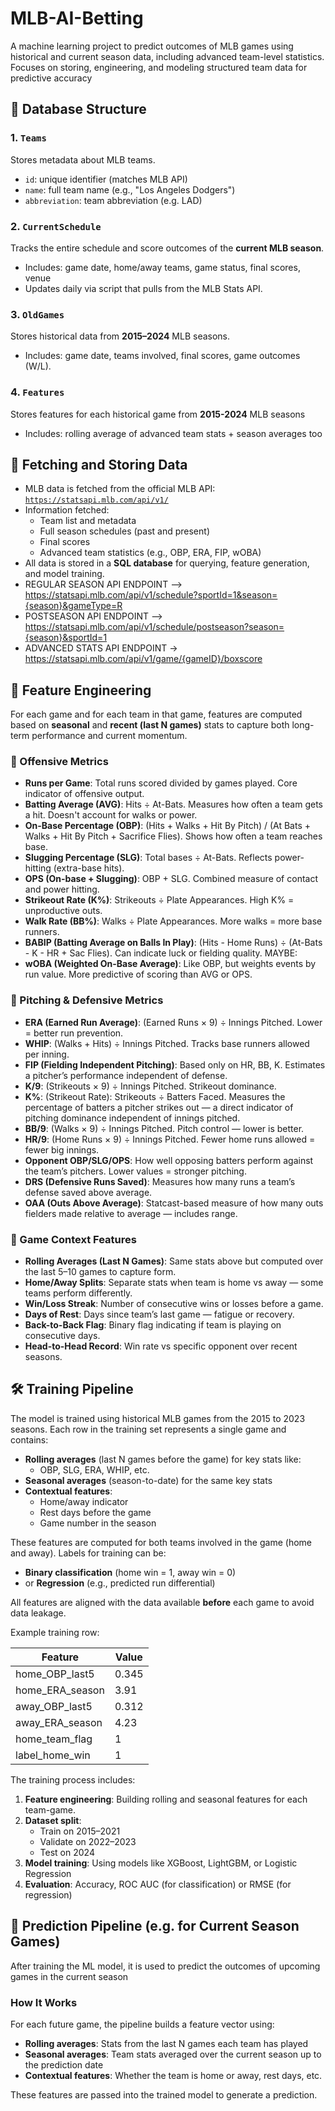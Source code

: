 # MLB-AI-Betting

A machine learning project to predict outcomes of MLB games using historical and current season data, including advanced team-level statistics. Focuses on storing, engineering, and modeling structured team data for predictive accuracy

## 📂 Database Structure

### 1. `Teams`
Stores metadata about MLB teams.
- `id`: unique identifier (matches MLB API)
- `name`: full team name (e.g., "Los Angeles Dodgers")
- `abbreviation`: team abbreviation (e.g. LAD)

### 2. `CurrentSchedule`
Tracks the entire schedule and score outcomes of the **current MLB season**.
- Includes: game date, home/away teams, game status, final scores, venue
- Updates daily via script that pulls from the MLB Stats API.

### 3. `OldGames`
Stores historical data from **2015–2024** MLB seasons.
- Includes: game date, teams involved, final scores, game outcomes (W/L).

### 4. `Features`
Stores features for each historical game from **2015-2024** MLB seasons
- Includes: rolling average of advanced team stats + season averages too

## 🔄 Fetching and Storing Data

- MLB data is fetched from the official MLB API: [`https://statsapi.mlb.com/api/v1/`](https://statsapi.mlb.com/api/v1/)
- Information fetched:
  - Team list and metadata
  - Full season schedules (past and present)
  - Final scores
  - Advanced team statistics (e.g., OBP, ERA, FIP, wOBA)
- All data is stored in a **SQL database** for querying, feature generation, and model training.
- REGULAR SEASON API ENDPOINT —> https://statsapi.mlb.com/api/v1/schedule?sportId=1&season={season}&gameType=R
- POSTSEASON API ENDPOINT —> https://statsapi.mlb.com/api/v1/schedule/postseason?season={season}&sportId=1
- ADVANCED STATS API ENDPOINT -> https://statsapi.mlb.com/api/v1/game/{gameID}/boxscore

## 🧠 Feature Engineering

For each game and for each team in that game, features are computed based on **seasonal** and **recent (last N games)** stats to capture both long-term performance and current momentum.

### 🔹 Offensive Metrics

- **Runs per Game**: Total runs scored divided by games played. Core indicator of offensive output.
- **Batting Average (AVG)**: Hits ÷ At-Bats. Measures how often a team gets a hit. Doesn't account for walks or power.
- **On-Base Percentage (OBP)**: (Hits + Walks + Hit By Pitch) / (At Bats + Walks + Hit By Pitch + Sacrifice Flies). Shows how often a team reaches base.
- **Slugging Percentage (SLG)**: Total bases ÷ At-Bats. Reflects power-hitting (extra-base hits).
- **OPS (On-base + Slugging)**: OBP + SLG. Combined measure of contact and power hitting.
- **Strikeout Rate (K%)**: Strikeouts ÷ Plate Appearances. High K% = unproductive outs.
- **Walk Rate (BB%)**: Walks ÷ Plate Appearances. More walks = more base runners.
- **BABIP (Batting Average on Balls In Play)**: (Hits - Home Runs) ÷ (At-Bats - K - HR + Sac Flies). Can indicate luck or fielding quality.
MAYBE:
- **wOBA (Weighted On-Base Average)**: Like OBP, but weights events by run value. More predictive of scoring than AVG or OPS.

### 🔹 Pitching & Defensive Metrics

- **ERA (Earned Run Average)**: (Earned Runs × 9) ÷ Innings Pitched. Lower = better run prevention.
- **WHIP**: (Walks + Hits) ÷ Innings Pitched. Tracks base runners allowed per inning.
- **FIP (Fielding Independent Pitching)**: Based only on HR, BB, K. Estimates a pitcher’s performance independent of defense.
- **K/9**: (Strikeouts × 9) ÷ Innings Pitched. Strikeout dominance.
- **K%**: (Strikeout Rate): Strikeouts ÷ Batters Faced. Measures the percentage of batters a pitcher strikes out — a direct indicator of pitching dominance independent of innings pitched.
- **BB/9**: (Walks × 9) ÷ Innings Pitched. Pitch control — lower is better.
- **HR/9**: (Home Runs × 9) ÷ Innings Pitched. Fewer home runs allowed = fewer big innings.
- **Opponent OBP/SLG/OPS**: How well opposing batters perform against the team’s pitchers. Lower values = stronger pitching.
- **DRS (Defensive Runs Saved)**: Measures how many runs a team’s defense saved above average.
- **OAA (Outs Above Average)**: Statcast-based measure of how many outs fielders made relative to average — includes range.

### 🔹 Game Context Features

- **Rolling Averages (Last N Games)**: Same stats above but computed over the last 5–10 games to capture form.
- **Home/Away Splits**: Separate stats when team is home vs away — some teams perform differently.
- **Win/Loss Streak**: Number of consecutive wins or losses before a game.
- **Days of Rest**: Days since team’s last game — fatigue or recovery.
- **Back-to-Back Flag**: Binary flag indicating if team is playing on consecutive days.
- **Head-to-Head Record**: Win rate vs specific opponent over recent seasons.

## 🛠️ Training Pipeline

The model is trained using historical MLB games from the 2015 to 2023 seasons. Each row in the training set represents a single game and contains:

- **Rolling averages** (last N games before the game) for key stats like:
  - OBP, SLG, ERA, WHIP, etc.
- **Seasonal averages** (season-to-date) for the same key stats
- **Contextual features**:
  - Home/away indicator
  - Rest days before the game
  - Game number in the season

These features are computed for both teams involved in the game (home and away). Labels for training can be:
- **Binary classification** (home win = 1, away win = 0)
- or **Regression** (e.g., predicted run differential)

All features are aligned with the data available **before** each game to avoid data leakage.

Example training row:

| Feature             | Value  |
|---------------------|--------|
| home_OBP_last5      | 0.345  |
| home_ERA_season     | 3.91   |
| away_OBP_last5      | 0.312  |
| away_ERA_season     | 4.23   |
| home_team_flag      | 1      |
| label_home_win      | 1      |

The training process includes:
1. **Feature engineering**: Building rolling and seasonal features for each team-game.
2. **Dataset split**:  
   - Train on 2015–2021  
   - Validate on 2022–2023  
   - Test on 2024  
3. **Model training**: Using models like XGBoost, LightGBM, or Logistic Regression
4. **Evaluation**: Accuracy, ROC AUC (for classification) or RMSE (for regression)


## 🎯 Prediction Pipeline (e.g. for Current Season Games)

After training the ML model, it is used to predict the outcomes of upcoming games in the current season

### How It Works

For each future game, the pipeline builds a feature vector using:

- **Rolling averages**: Stats from the last N games each team has played
- **Seasonal averages**: Team stats averaged over the current season up to the prediction date
- **Contextual features**: Whether the team is home or away, rest days, etc.

These features are passed into the trained model to generate a prediction.

